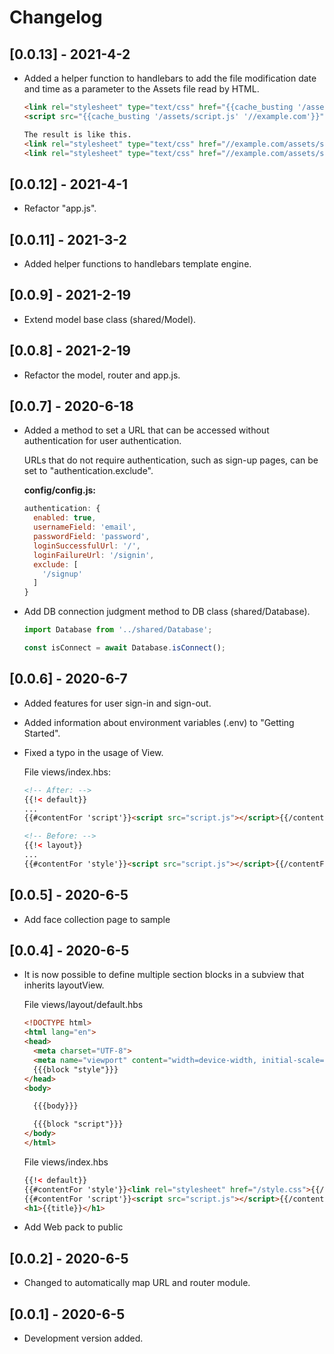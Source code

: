 # Changelog

## [0.0.13] - 2021-4-2

* Added a helper function to handlebars to add the file modification date and time as a parameter to the Assets file read by HTML.

    ```html
    <link rel="stylesheet" type="text/css" href="{{cache_busting '/assets/style.css' '//example.com'}}">
    <script src="{{cache_busting '/assets/script.js' '//example.com'}}"></script>

    The result is like this.
    <link rel="stylesheet" type="text/css" href="//example.com/assets/style.css?1617261798701">
    <link rel="stylesheet" type="text/css" href="//example.com/assets/script.js?1617261798701">
    ```


## [0.0.12] - 2021-4-1

* Refactor "app.js".

## [0.0.11] - 2021-3-2

* Added helper functions to handlebars template engine.

## [0.0.9] - 2021-2-19

* Extend model base class (shared/Model).

## [0.0.8] - 2021-2-19

* Refactor the model, router and app.js.

## [0.0.7] - 2020-6-18

* Added a method to set a URL that can be accessed without authentication for user authentication.

    URLs that do not require authentication, such as sign-up pages, can be set to "authentication.exclude".

    **config/config.js:**

    ```js
    authentication: {
      enabled: true,
      usernameField: 'email',
      passwordField: 'password',
      loginSuccessfulUrl: '/',
      loginFailureUrl: '/signin',
      exclude: [
        '/signup'
      ]
    }
    ```

* Add DB connection judgment method to DB class (shared/Database).

    ```js
    import Database from '../shared/Database';

    const isConnect = await Database.isConnect();
    ```

## [0.0.6] - 2020-6-7

* Added features for user sign-in and sign-out.

* Added information about environment variables (.env) to "Getting Started".

* Fixed a typo in the usage of View.

    File views/index.hbs:

    ```html
    <!-- After: -->
    {{!< default}}
    ...
    {{#contentFor 'script'}}<script src="script.js"></script>{{/contentFor}}

    <!-- Before: -->
    {{!< layout}}
    ...
    {{#contentFor 'style'}}<script src="script.js"></script>{{/contentFor}}
    ```

## [0.0.5] - 2020-6-5

* Add face collection page to sample

## [0.0.4] - 2020-6-5

* It is now possible to define multiple section blocks in a subview that inherits layoutView.

    File views/layout/default.hbs

    ```html
    <!DOCTYPE html>
    <html lang="en">
    <head>
      <meta charset="UTF-8">
      <meta name="viewport" content="width=device-width, initial-scale=1">
      {{{block "style"}}}
    </head>
    <body>

      {{{body}}}

      {{{block "script"}}}
    </body>
    </html>
    ```

    File views/index.hbs

    ```html
    {{!< default}}
    {{#contentFor 'style'}}<link rel="stylesheet" href="/style.css">{{/contentFor}}
    {{#contentFor 'script'}}<script src="script.js"></script>{{/contentFor}}
    <h1>{{title}}</h1>
    ```

* Add Web pack to public

## [0.0.2] - 2020-6-5

* Changed to automatically map URL and router module.

## [0.0.1] - 2020-6-5

* Development version added.